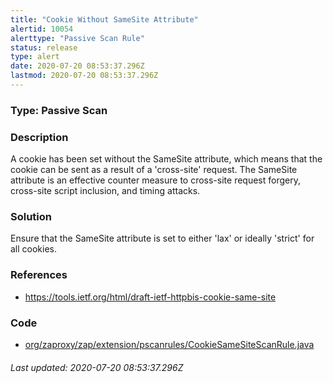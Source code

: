 ```yaml
---
title: "Cookie Without SameSite Attribute"
alertid: 10054
alerttype: "Passive Scan Rule"
status: release
type: alert
date: 2020-07-20 08:53:37.296Z
lastmod: 2020-07-20 08:53:37.296Z
---
```

### Type: Passive Scan

### Description
A cookie has been set without the SameSite attribute, which means that the cookie can be sent as a result of a 'cross-site' request. The SameSite attribute is an effective counter measure to cross-site request forgery, cross-site script inclusion, and timing attacks.

### Solution

Ensure that the SameSite attribute is set to either 'lax' or ideally 'strict' for all cookies.

### References

* https://tools.ietf.org/html/draft-ietf-httpbis-cookie-same-site

### Code

 * [org/zaproxy/zap/extension/pscanrules/CookieSameSiteScanRule.java](https://github.com/zaproxy/zap-extensions/blob/master/addOns/pscanrules/src/main/java/org/zaproxy/zap/extension/pscanrules/CookieSameSiteScanRule.java)

###### Last updated: 2020-07-20 08:53:37.296Z
